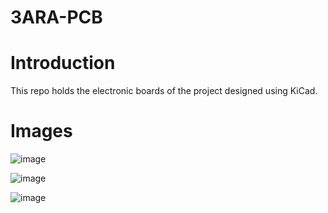 # 3ARA-PCB

# Introduction
This repo holds the electronic boards of the project designed using KiCad.

# Images

![image](https://github.com/IgnacioCipo/3ARA-PCB/assets/59293767/3ae60696-975e-4013-be23-4326d20446f5)

![image](https://github.com/IgnacioCipo/3ARA-PCB/assets/59293767/06e45bb1-0eef-4779-90a3-2cccf188fa37)

![image](https://github.com/IgnacioCipo/3ARA-PCB/assets/59293767/52a9da9a-a8a0-48bf-8675-985990b9b82f)



